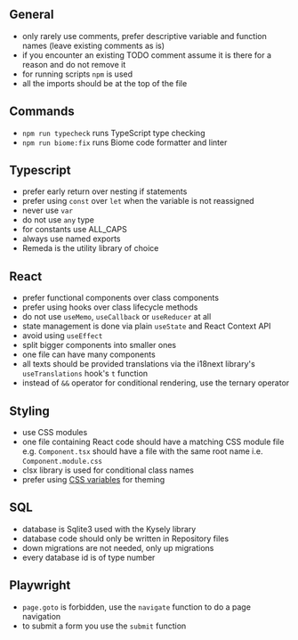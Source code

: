 ## General

- only rarely use comments, prefer descriptive variable and function names (leave existing comments as is)
- if you encounter an existing TODO comment assume it is there for a reason and do not remove it
- for running scripts `npm` is used
- all the imports should be at the top of the file

## Commands

- `npm run typecheck` runs TypeScript type checking
- `npm run biome:fix` runs Biome code formatter and linter

## Typescript

- prefer early return over nesting if statements
- prefer using `const` over `let` when the variable is not reassigned
- never use `var`
- do not use `any` type
- for constants use ALL_CAPS
- always use named exports
- Remeda is the utility library of choice

## React

- prefer functional components over class components
- prefer using hooks over class lifecycle methods
- do not use `useMemo`, `useCallback` or `useReducer` at all
- state management is done via plain `useState` and React Context API
- avoid using `useEffect`
- split bigger components into smaller ones
- one file can have many components
- all texts should be provided translations via the i18next library's `useTranslations` hook's `t` function
- instead of `&&` operator for conditional rendering, use the ternary operator

## Styling

- use CSS modules
- one file containing React code should have a matching CSS module file e.g. `Component.tsx` should have a file with the same root name i.e. `Component.module.css`
- clsx library is used for conditional class names
- prefer using [CSS variables](../app/styles/vars.css) for theming

## SQL

- database is Sqlite3 used with the Kysely library
- database code should only be written in Repository files
- down migrations are not needed, only up migrations
- every database id is of type number

## Playwright

- `page.goto` is forbidden, use the `navigate` function to do a page navigation
- to submit a form you use the `submit` function
